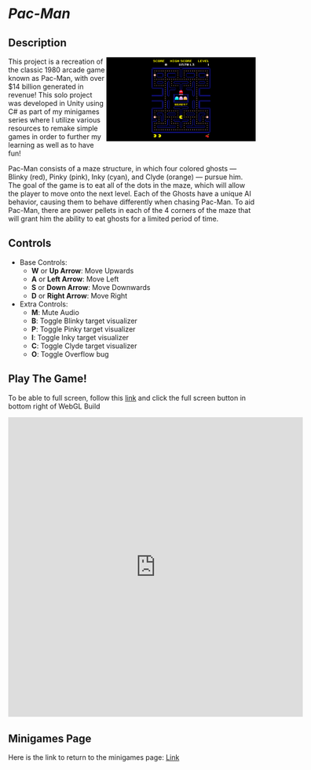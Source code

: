 # *Pac-Man*

## Description
<img align="right" width="304.128" height="171.072" src="https://github.com/SergeiBak/PersonalWebsite/blob/master/images/Pacman.png?raw=true">
This project is a recreation of the classic 1980 arcade game known as Pac-Man, with over $14 billion generated in revenue! This solo project was developed in Unity 
using C# as part of my minigames series where I utilize various resources to remake simple games in order to further my learning as well as to have fun!     

Pac-Man consists of a maze structure, in which four colored ghosts — Blinky (red), Pinky (pink), Inky (cyan), and Clyde (orange) — pursue him. The goal of the game 
is to eat all of the dots in the maze, which will allow the player to move onto the next level. Each of the Ghosts have a unique AI behavior, causing them to behave 
differently when chasing Pac-Man. To aid Pac-Man, there are power pellets in each of the 4 corners of the maze that will grant him the ability to eat ghosts for a 
limited period of time.        

## Controls    
- Base Controls:
  - **W** or **Up Arrow**: Move Upwards  
  - **A** or **Left Arrow**: Move Left  
  - **S** or **Down Arrow**: Move Downwards  
  - **D** or **Right Arrow**: Move Right  
- Extra Controls:
  - **M**: Mute Audio
  - **B**: Toggle Blinky target visualizer
  - **P**: Toggle Pinky target visualizer
  - **I**: Toggle Inky target visualizer
  - **C**: Toggle Clyde target visualizer
  - **O**: Toggle Overflow bug

## Play The Game!
To be able to full screen, follow this [link](https://sergeibak.github.io/Pac-Man/PacmanBuild/) and click the full screen button in bottom right of WebGL Build   

<center>
<iframe 
    src="https://sergeibak.github.io/Pac-Man/PacmanBuild/index.html" 
    style="border:0px #000000 none;" 
    name="HeroTNG" 
    scrolling="no" 
    frameborder="1" 
    marginheight="px" 
    marginwidth="340px" 
    height="610px" 
    width="600px">
</iframe>
</center>   

## Minigames Page
Here is the link to return to the minigames page: [Link](https://sergeibak.github.io/PersonalWebsite/Minigames)
